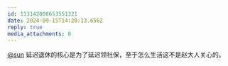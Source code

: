 ```yaml
---
id: 113142006653551321
date: 2024-09-15T14:20:13.656Z
reply: true
media_attachments: 0
---
```


[@sun](https://jiong.us/@sun) 延迟退休的核心是为了延迟领社保，至于怎么生活这不是赵大人关心的。

